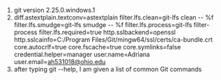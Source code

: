 1. git version 2.25.0.windows.1
2. diff.astextplain.textconv=astextplain
filter.lfs.clean=git-lfs clean -- %f
filter.lfs.smudge=git-lfs smudge -- %f
filter.lfs.process=git-lfs filter-process
filter.lfs.required=true
http.sslbackend=openssl
http.sslcainfo=C:/Program Files/Git/mingw64/ssl/certs/ca-bundle.crt
core.autocrlf=true
core.fscache=true
core.symlinks=false
credential.helper=manager
user.name=Adriana
user.email=ah531018@ohio.edu
3. after typing git --help, I am given a list of common Git commands

